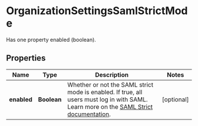 # OrganizationSettingsSamlStrictMode

Has one property enabled (boolean).

## Properties

| Name        | Type        | Description                                                                                                                                                                                               | Notes      |
| ----------- | ----------- | --------------------------------------------------------------------------------------------------------------------------------------------------------------------------------------------------------- | ---------- |
| **enabled** | **Boolean** | Whether or not the SAML strict mode is enabled. If true, all users must log in with SAML. Learn more on the [SAML Strict documentation](https://docs.datadoghq.com/account_management/saml/#saml-strict). | [optional] |
